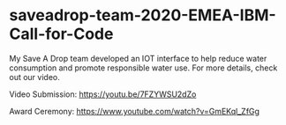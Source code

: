 # saveadrop-team-2020-EMEA-IBM-Call-for-Code
My Save A Drop team developed an IOT interface to help reduce water consumption and promote responsible water use. For more details, check out our video. 

Video Submission: https://youtu.be/7FZYWSU2dZo

Award Ceremony: https://www.youtube.com/watch?v=GmEKql_ZfGg
